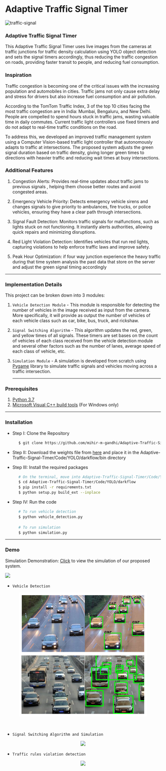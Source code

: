 # Adaptive Traffic Signal Timer
![traffic-signal](https://github.com/user-attachments/assets/7a927f31-2b37-478e-a723-bd6362991251)

### Adaptive Traffic Signal Timer

This Adaptive Traffic Signal Timer uses live images from the cameras at traffic junctions for traffic density calculation using YOLO object detection and sets the signal timers accordingly, thus reducing the traffic congestion on roads, providing faster transit to people, and reducing fuel consumption.

### Inspiration

Traffic congestion is becoming one of the critical issues with the increasing population and automobiles in cities. Traffic jams not only cause extra delay and stress for drivers but also increase fuel consumption and air pollution.

According to the TomTom Traffic Index, 3 of the top 10 cities facing the most traffic congestion are in India: Mumbai, Bengaluru, and New Delhi. People are compelled to spend hours stuck in traffic jams, wasting valuable time in daily commutes. Current traffic light controllers use fixed timers and do not adapt to real-time traffic conditions on the road.

To address this, we developed an improved traffic management system using a Computer Vision-based traffic light controller that autonomously adapts to traffic at intersections. The proposed system adjusts the green signal duration based on traffic density, giving longer green times to directions with heavier traffic and reducing wait times at busy intersections.

### Additional Features

1. Congestion Alerts: Provides real-time updates about traffic jams to previous signals , helping them choose better routes and avoid congested areas.


2. Emergency Vehicle Priority: Detects emergency vehicle sirens and changes signals to give priority to ambulances, fire trucks, or police vehicles, ensuring they have a clear path through intersections.


3. Signal Fault Detection: Monitors traffic signals for malfunctions, such as lights stuck on not functioning. It instantly alerts authorities, allowing quick repairs and minimizing disruptions.


4. Red Light Violation Detection: Identifies vehicles that run red lights, capturing violations to help enforce traffic laws and improve safety.


5. Peak Hour Optimization: if four way junction experience the heavy traffic during that time system analysis the past data that store on the server and adjust the green signal timing accordingly 



------------------------------------------
### Implementation Details

This project can be broken down into 3 modules:

1. `Vehicle Detection Module` - This module is responsible for detecting the number of vehicles in the image received as input from the camera. More specifically, it will provide as output the number of vehicles of each vehicle class such as car, bike, bus, truck, and rickshaw.

2. `Signal Switching Algorithm` - This algorithm updates the red, green, and yellow times of all signals. These timers are set bases on the count of vehicles of each class received from the vehicle detection module and several other factors such as the number of lanes, average speed of each class of vehicle, etc. 

3. `Simulation Module` - A simulation is developed from scratch using [Pygame](https://www.pygame.org/news) library to simulate traffic signals and vehicles moving across a traffic intersection.

   ------------------------------------------
### Prerequisites

1. [Python 3.7](https://www.python.org/downloads/release/python-370/)
2. [Microsoft Visual C++ build tools](http://go.microsoft.com/fwlink/?LinkId=691126&fixForIE=.exe.) (For Windows only)

------------------------------------------
### Installation

* Step I: Clone the Repository
```sh
      $ git clone https://github.com/mihir-m-gandhi/Adaptive-Traffic-Signal-Timer
```

* Step II: Download the weights file from [here](https://drive.google.com/file/d/1flTehMwmGg-PMEeQCsDS2VWRLGzV6Wdo/view?usp=sharing) and place it in the Adaptive-Traffic-Signal-Timer/Code/YOLO/darkflow/bin directory

* Step III: Install the required packages
```sh
      # On the terminal, move into Adaptive-Traffic-Signal-Timer/Code/YOLO/darkflow directory
      $ cd Adaptive-Traffic-Signal-Timer/Code/YOLO/darkflow
      $ pip install -r requirements.txt
      $ python setup.py build_ext --inplace
```

* Step IV: Run the code
```sh
      # To run vehicle detection
      $ python vehicle_detection.py
      
      # To run simulation
      $ python simulation.py
```

------------------------------------------
### Demo
Simulation Demonstration:  [Click](https://drive.google.com/drive/folders/1RO7SM88A_VNxnZvil1Jpp3BAMKBh6JB_?usp=sharing) to view the simulation of our  proposed system.

![](https://drive.google.com/file/d/17TLH60VoSxW6PFZHFpM82vaRdutnihgT/view?usp=sharing)
* `Vehicle Detection`

<p align="center">
  <img height="400px" src="https://github.com/Saravanarajan25/ai-based-traffic-management/raw/main/vehicle-detection.png" alt="Vehicle Detection">
</p>

<br> 

* `Signal Switching Algorithm and Simulation`

<p align="center">
    <img src="./Demo.gif">
</p>




* `Traffic rules violation detection`
  
<p align="center">
    <img src=".rules.gif">
</p>
